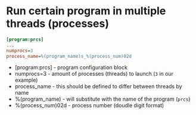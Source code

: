 # Run certain program in multiple threads (processes)

```ini
[program:prcs]
...
numprocs=3
process_name=%(program_name)s_%(process_num)02d
```

- \[program:prcs\] - program configuration block
- numprocs=3 - amount of processes (threads) to launch (```3``` in our example)
- process_name - this should be defined to differ between threads by name
- %(program_name) - will substitute with the name of the program (```prcs```)
- %(process_num)02d - process number (doudle digit format)

